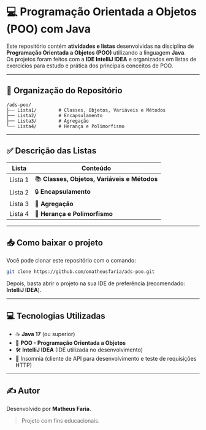 
# 💻 Programação Orientada a Objetos (POO) com Java

Este repositório contém **atividades e listas** desenvolvidas na disciplina de **Programação Orientada a Objetos (POO)** utilizando a linguagem **Java**.  
Os projetos foram feitos com a **IDE IntelliJ IDEA** e organizados em listas de exercícios para estudo e prática dos principais conceitos de POO.

---

## 📂 Organização do Repositório

```
/ads-poo/
├── Lista1/        # Classes, Objetos, Variáveis e Métodos
├── Lista2/        # Encapsulamento
├── Lista3/        # Agregação
└── Lista4/        # Herança e Polimorfismo
```

---

## ✅ Descrição das Listas

| Lista   | Conteúdo                                                         |
|---------|------------------------------------------------------------------|
| Lista 1 | 📚 **Classes, Objetos, Variáveis e Métodos**                     |
| Lista 2 | 🔒 **Encapsulamento**                                             |
| Lista 3 | 🤝 **Agregação**                                                  |
| Lista 4 | 🧬 **Herança e Polimorfismo**                                     |

---

## 📥 Como baixar o projeto

Você pode clonar este repositório com o comando:

```bash
git clone https://github.com/omatheusfaria/ads-poo.git
```

Depois, basta abrir o projeto na sua IDE de preferência (recomendado: **IntelliJ IDEA**).

---

## 💻 Tecnologias Utilizadas

- ☕ **Java 17** (ou superior)
- 🧠 **POO - Programação Orientada a Objetos**
- 🛠️ **IntelliJ IDEA** (IDE utilizada no desenvolvimento)
- 🌙 Insomnia (cliente de API para desenvolvimento e teste de requisições HTTP)

---

## ✍️ Autor

Desenvolvido por **Matheus Faria**.  
> Projeto com fins educacionais.
